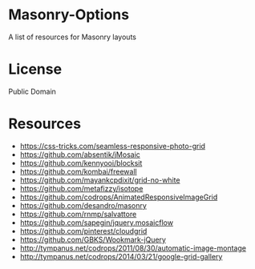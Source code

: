 # Masonry-Options
A list of resources for Masonry layouts

# License
Public Domain

# Resources
* https://css-tricks.com/seamless-responsive-photo-grid
* https://github.com/absentik/jMosaic
* https://github.com/kennyooi/blocksit
* https://github.com/kombai/freewall
* https://github.com/mayankcpdixit/grid-no-white
* https://github.com/metafizzy/isotope
* https://github.com/codrops/AnimatedResponsiveImageGrid
* https://github.com/desandro/masonry
* https://github.com/rnmp/salvattore
* https://github.com/sapegin/jquery.mosaicflow
* https://github.com/pinterest/cloudgrid
* https://github.com/GBKS/Wookmark-jQuery
* http://tympanus.net/codrops/2011/08/30/automatic-image-montage
* http://tympanus.net/codrops/2014/03/21/google-grid-gallery
